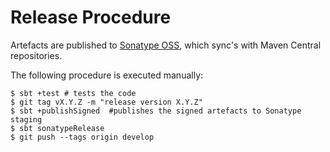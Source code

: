 # Release Procedure

Artefacts are published to [Sonatype OSS](https://oss.sonatype.org/), 
which sync's with Maven Central repositories.

The following procedure is executed manually:

~~~
$ sbt +test # tests the code
$ git tag vX.Y.Z -m "release version X.Y.Z"  
$ sbt +publishSigned  #publishes the signed artefacts to Sonatype staging
$ sbt sonatypeRelease
$ git push --tags origin develop
~~~